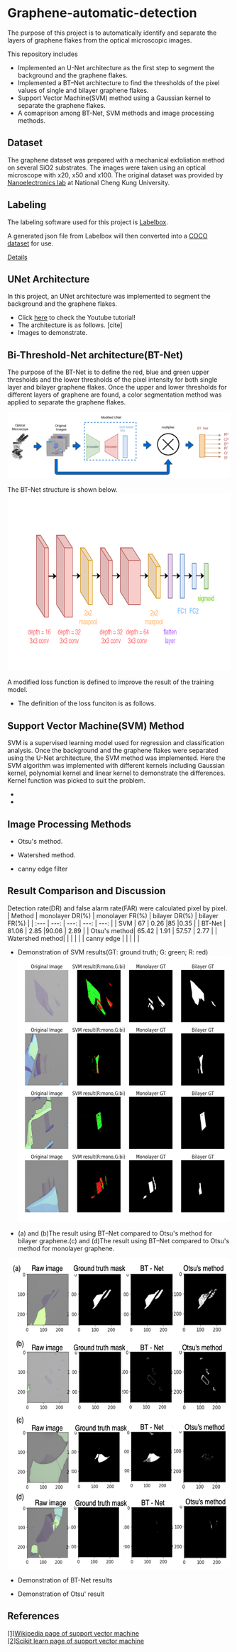 # Graphene-automatic-detection

The purpose of this project is to automatically identify and separate the layers of graphene flakes from the optical microscopic images. 


This repository includes
- Implemented an U-Net architecture as the first step to segment the background and the graphene flakes.
- Implemented a BT–Net architecture to find the thresholds of the pixel values of single and bilayer graphene flakes.
- Support Vector Machine(SVM) method using a Gaussian kernel to separate the graphene flakes.
- A comaprison among BT-Net, SVM methods and image processing methods.


## Dataset 
The graphene dataset was prepared with a mechanical exfoliation method on several SiO2 substrates. The images were taken using an optical microscope with x20, x50 and x100. 
The original dataset was provided by [Nanoelectronics lab](http://nano.phys.ncku.edu.tw) at National Cheng Kung University.


## Labeling 
The labeling software used for this project is [Labelbox](https://labelbox.com).   

A generated json file from Labelbox will then converted into a [COCO dataset](https://cocodataset.org/#home) for use.

[Details]()

## UNet Architecture
In this project, an UNet architecture was implemented to segment the background and the graphene flakes.   
- Click [here](https://www.youtube.com/watch?v=2nHsBEQst7g) to check the Youtube tutorial!   
- The architecture is as follows. [cite]  
- Images to demonstrate.


## Bi-Threshold-Net architecture(BT-Net)
The purpose of the BT-Net is to define the red, blue and green upper thresholds and the lower thresholds of the pixel intensity for both single layer and bilayer graphene flakes. Once the upper and lower thresholds for different layers of graphene are found, a color segmentation method was applied to separate the graphene flakes.    


![](/images/graphene_process.png)

The BT-Net structure is shown below.
<img src="/images/BTNet.png" width="800" height="400">


A modified loss function is defined to improve the result of the training model. 

- The definition of the loss funciton is as follows. 



## Support Vector Machine(SVM) Method
SVM is a supervised learning model used for regression and classification analysis. Once the background and the graphene flakes were separated using the U-Net architecture, the SVM method was implemented. Here the SVM algorithm was implemented with different kernels including Gaussian kernel, polynomial kernel and linear kernel to demonstrate the differences. Kernel function was picked to suit the problem. 

- 
- 


## Image Processing Methods

- Otsu's method.  

- Watershed method.
- canny edge filter

## Result Comparison and Discussion
Detection rate(DR) and false alarm rate(FAR) were calculated pixel by pixel.  
| Method       | monolayer DR(%) | monolayer FR(%) | bilayer DR(%) | bilayer FR(%) |
| :---         |      ---:       |          ---:   |          ---: |          ---: |
| SVM          | 67              | 0.26            |85             |0.35           |
| BT-Net       | 81.06                |     2.85            |90.06               | 2.89              |
| Otsu's method|  65.42               |      1.91           |     57.57          |   2.77            |
| Watershed method|                 |                 |               |               |
| canny edge      |                 |                 |               |               |
  
  
- Demonstration of SVM results(GT: ground truth; G: green; R: red)  
<img src="/images/SVM.png" width="600" height="600"><br />  


- (a) and (b)The result using BT–Net compared to Otsu's method for bilayer graphene.(c)  and  (d)The result using BT–Net compared to Otsu's method for monolayer graphene.

<img src="/images/otsuRGBNN_compare.png" width="600" height="700">


- Demonstration of BT-Net results

- Demonstration of Otsu' result

## References
[[1]Wikipedia page of support vector machine](https://en.wikipedia.org/wiki/Support_vector_machine)   
[[2]Scikit learn page of support vector machine](https://scikit-learn.org/stable/modules/svm.html) 
